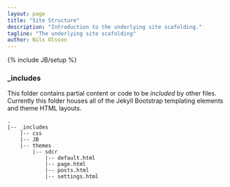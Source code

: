 ```yaml
---
layout: page
title: "Site Structure"
description: "Introduction to the underlying site scafolding."
tagline: "The underlying site scafolding"
author: Nils Olsson
---
```

{% include JB/setup %}


### \_includes
This folder contains partial content or code to be *included* by other files. Currently this folder houses all of the Jekyll Bootstrap templating elements and theme HTML layouts.

	.
	|-- _includes
		|-- css
		|-- JB
		|-- themes
			|-- sdcr
				|-- default.html
				|-- page.html
				|-- posts.html
				|-- settings.html